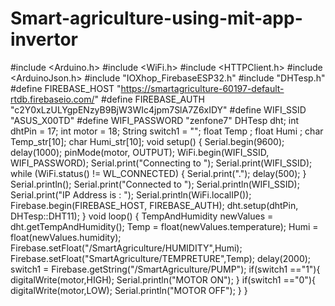 # Smart-agriculture-using-mit-app-invertor
#include &lt;Arduino.h> #include &lt;WiFi.h> #include &lt;HTTPClient.h> #include &lt;ArduinoJson.h> #include "IOXhop_FirebaseESP32.h" #include "DHTesp.h" #define FIREBASE_HOST "https://smartagriculture-60197-default-rtdb.firebaseio.com/"                 #define FIREBASE_AUTH "c2Y0xLzULYgpENzyB9BjW3WIc4jpm7SlA7Z6xIDY"                     #define WIFI_SSID "ASUS_X00TD"                                          #define WIFI_PASSWORD "zenfone7"                                DHTesp dht; int dhtPin = 17; int motor = 18; String switch1 = ""; float Temp ; float Humi ; char Temp_str[10];  char Humi_str[10];                                                                   void setup() {    Serial.begin(9600);    delay(1000);    pinMode(motor, OUTPUT);                    WiFi.begin(WIFI_SSID, WIFI_PASSWORD);                                          Serial.print("Connecting to ");    Serial.print(WIFI_SSID);    while (WiFi.status() != WL_CONNECTED) {      Serial.print(".");      delay(500);    }        Serial.println();    Serial.print("Connected to ");    Serial.println(WIFI_SSID);    Serial.print("IP Address is : ");    Serial.println(WiFi.localIP());                                                          Firebase.begin(FIREBASE_HOST, FIREBASE_AUTH);       dht.setup(dhtPin, DHTesp::DHT11);                                               }  void loop() {    TempAndHumidity newValues = dht.getTempAndHumidity();   Temp =  float(newValues.temperature);   Humi = float(newValues.humidity);   Firebase.setFloat("/SmartAgriculture/HUMIDITY",Humi);   Firebase.setFloat("SmartAgriculture/TEMPRETURE",Temp);   delay(2000);   switch1 = Firebase.getString("/SmartAgriculture/PUMP");   if(switch1 =="1"){     digitalWrite(motor,HIGH);     Serial.println("MOTOR ON");   }    if(switch1 =="0"){     digitalWrite(motor,LOW);     Serial.println("MOTOR OFF");   }        }

